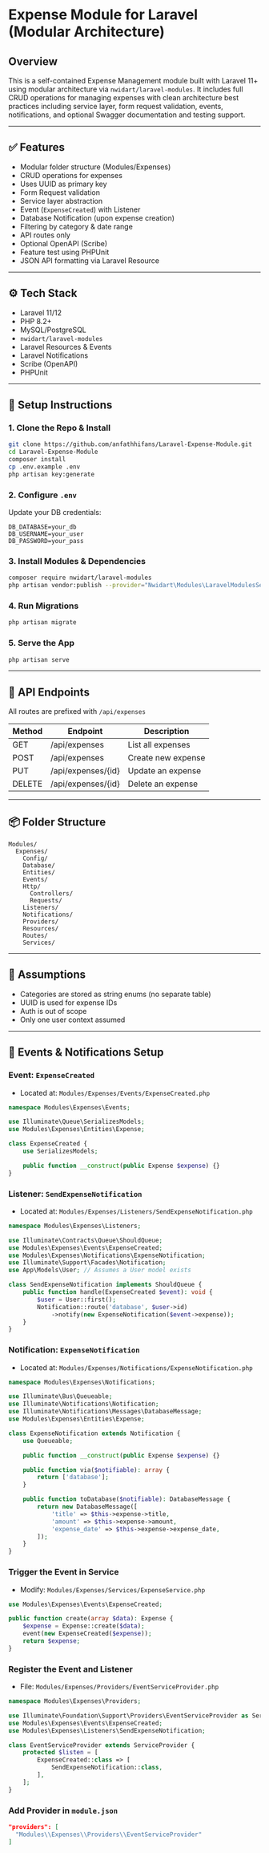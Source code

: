 # Expense Module for Laravel (Modular Architecture)

## Overview

This is a self-contained Expense Management module built with Laravel 11+ using modular architecture via `nwidart/laravel-modules`. It includes full CRUD operations for managing expenses with clean architecture best practices including service layer, form request validation, events, notifications, and optional Swagger documentation and testing support.

---

## ✅ Features

* Modular folder structure (Modules/Expenses)
* CRUD operations for expenses
* Uses UUID as primary key
* Form Request validation
* Service layer abstraction
* Event (`ExpenseCreated`) with Listener
* Database Notification (upon expense creation)
* Filtering by category & date range
* API routes only
* Optional OpenAPI (Scribe)
* Feature test using PHPUnit
* JSON API formatting via Laravel Resource

---

## ⚙️ Tech Stack

* Laravel 11/12
* PHP 8.2+
* MySQL/PostgreSQL
* `nwidart/laravel-modules`
* Laravel Resources & Events
* Laravel Notifications
* Scribe (OpenAPI)
* PHPUnit

---

## 🔧 Setup Instructions

### 1. Clone the Repo & Install

```bash
git clone https://github.com/anfathhifans/Laravel-Expense-Module.git
cd Laravel-Expense-Module
composer install
cp .env.example .env
php artisan key:generate
```

### 2. Configure `.env`

Update your DB credentials:

```env
DB_DATABASE=your_db
DB_USERNAME=your_user
DB_PASSWORD=your_pass
```

### 3. Install Modules & Dependencies

```bash
composer require nwidart/laravel-modules
php artisan vendor:publish --provider="Nwidart\Modules\LaravelModulesServiceProvider"
```

### 4. Run Migrations

```bash
php artisan migrate
```

### 5. Serve the App

```bash
php artisan serve
```

---

## 🔌 API Endpoints

All routes are prefixed with `/api/expenses`

| Method | Endpoint           | Description        |
| ------ | ------------------ | ------------------ |
| GET    | /api/expenses      | List all expenses  |
| POST   | /api/expenses      | Create new expense |
| PUT    | /api/expenses/{id} | Update an expense  |
| DELETE | /api/expenses/{id} | Delete an expense  |

---

## 📦 Folder Structure

```
Modules/
  Expenses/
    Config/
    Database/
    Entities/
    Events/
    Http/
      Controllers/
      Requests/
    Listeners/
    Notifications/
    Providers/
    Resources/
    Routes/
    Services/
```

---

## 🎯 Assumptions

* Categories are stored as string enums (no separate table)
* UUID is used for expense IDs
* Auth is out of scope
* Only one user context assumed

---

## 🧩 Events & Notifications Setup

### Event: `ExpenseCreated`

* Located at: `Modules/Expenses/Events/ExpenseCreated.php`

```php
namespace Modules\Expenses\Events;

use Illuminate\Queue\SerializesModels;
use Modules\Expenses\Entities\Expense;

class ExpenseCreated {
    use SerializesModels;

    public function __construct(public Expense $expense) {}
}
```

### Listener: `SendExpenseNotification`

* Located at: `Modules/Expenses/Listeners/SendExpenseNotification.php`

```php
namespace Modules\Expenses\Listeners;

use Illuminate\Contracts\Queue\ShouldQueue;
use Modules\Expenses\Events\ExpenseCreated;
use Modules\Expenses\Notifications\ExpenseNotification;
use Illuminate\Support\Facades\Notification;
use App\Models\User; // Assumes a User model exists

class SendExpenseNotification implements ShouldQueue {
    public function handle(ExpenseCreated $event): void {
        $user = User::first();
        Notification::route('database', $user->id)
            ->notify(new ExpenseNotification($event->expense));
    }
}
```

### Notification: `ExpenseNotification`

* Located at: `Modules/Expenses/Notifications/ExpenseNotification.php`

```php
namespace Modules\Expenses\Notifications;

use Illuminate\Bus\Queueable;
use Illuminate\Notifications\Notification;
use Illuminate\Notifications\Messages\DatabaseMessage;
use Modules\Expenses\Entities\Expense;

class ExpenseNotification extends Notification {
    use Queueable;

    public function __construct(public Expense $expense) {}

    public function via($notifiable): array {
        return ['database'];
    }

    public function toDatabase($notifiable): DatabaseMessage {
        return new DatabaseMessage([
            'title' => $this->expense->title,
            'amount' => $this->expense->amount,
            'expense_date' => $this->expense->expense_date,
        ]);
    }
}
```

### Trigger the Event in Service

* Modify: `Modules/Expenses/Services/ExpenseService.php`

```php
use Modules\Expenses\Events\ExpenseCreated;

public function create(array $data): Expense {
    $expense = Expense::create($data);
    event(new ExpenseCreated($expense));
    return $expense;
}
```

### Register the Event and Listener

* File: `Modules/Expenses/Providers/EventServiceProvider.php`

```php
namespace Modules\Expenses\Providers;

use Illuminate\Foundation\Support\Providers\EventServiceProvider as ServiceProvider;
use Modules\Expenses\Events\ExpenseCreated;
use Modules\Expenses\Listeners\SendExpenseNotification;

class EventServiceProvider extends ServiceProvider {
    protected $listen = [
        ExpenseCreated::class => [
            SendExpenseNotification::class,
        ],
    ];
}
```

### Add Provider in `module.json`

```json
"providers": [
  "Modules\\Expenses\\Providers\\EventServiceProvider"
]
```
